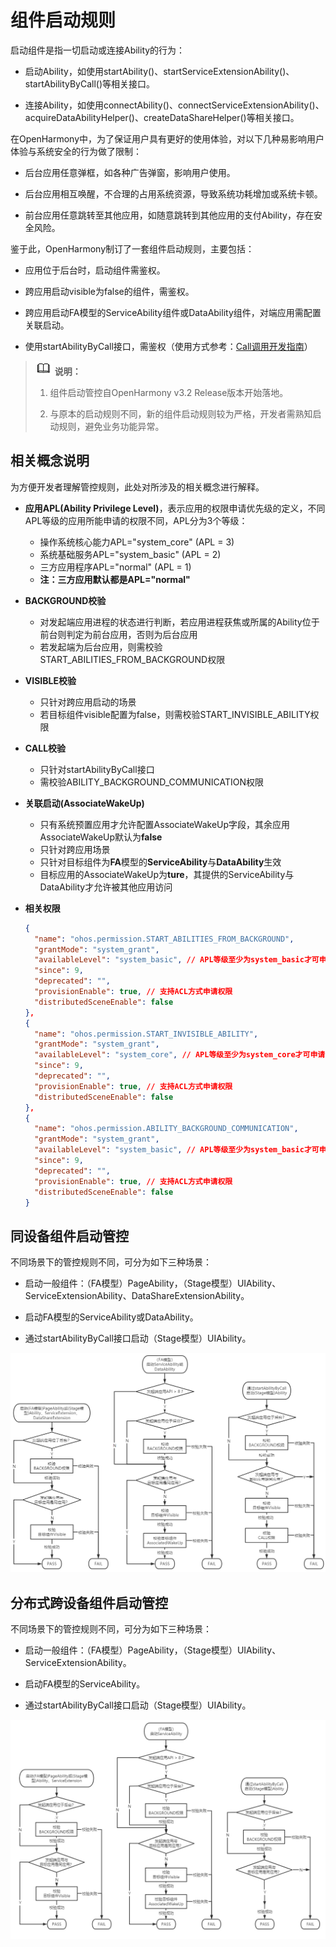 # 组件启动规则


启动组件是指一切启动或连接Ability的行为：


- 启动Ability，如使用startAbility()、startServiceExtensionAbility()、startAbilityByCall()等相关接口。

- 连接Ability，如使用connectAbility()、connectServiceExtensionAbility()、acquireDataAbilityHelper()、createDataShareHelper()等相关接口。


在OpenHarmony中，为了保证用户具有更好的使用体验，对以下几种易影响用户体验与系统安全的行为做了限制：


- 后台应用任意弹框，如各种广告弹窗，影响用户使用。

- 后台应用相互唤醒，不合理的占用系统资源，导致系统功耗增加或系统卡顿。

- 前台应用任意跳转至其他应用，如随意跳转到其他应用的支付Ability，存在安全风险。


鉴于此，OpenHarmony制订了一套组件启动规则，主要包括：


- 应用位于后台时，启动组件需鉴权。

- 跨应用启动visible为false的组件，需鉴权。

- 跨应用启动FA模型的ServiceAbility组件或DataAbility组件，对端应用需配置关联启动。

- 使用startAbilityByCall接口，需鉴权（使用方式参考：[Call调用开发指南](hop-multi-device-collaboration.md#通过跨设备call调用实现多端协同)）


> ![icon-note.gif](public_sys-resources/icon-note.gif) **说明：**
> 1. 组件启动管控自OpenHarmony v3.2 Release版本开始落地。
> 
> 2. 与原本的启动规则不同，新的组件启动规则较为严格，开发者需熟知启动规则，避免业务功能异常。


## 相关概念说明

为方便开发者理解管控规则，此处对所涉及的相关概念进行解释。

- **应用APL(Ability Privilege Level)**，表示应用的权限申请优先级的定义，不同APL等级的应用所能申请的权限不同，APL分为3个等级：
  - 操作系统核心能力APL="system_core" (APL = 3)
  - 系统基础服务APL="system_basic" (APL = 2)
  - 三方应用程序APL="normal" (APL = 1)
  - **注：三方应用默认都是APL="normal"**

- **BACKGROUND校验**
  - 对发起端应用进程的状态进行判断，若应用进程获焦或所属的Ability位于前台则判定为前台应用，否则为后台应用
  - 若发起端为后台应用，则需校验START_ABILITIES_FROM_BACKGROUND权限

- **VISIBLE校验**
  - 只针对跨应用启动的场景
  - 若目标组件visible配置为false，则需校验START_INVISIBLE_ABILITY权限

- **CALL校验**
  - 只针对startAbilityByCall接口
  - 需校验ABILITY_BACKGROUND_COMMUNICATION权限

- **关联启动(AssociateWakeUp)**
  - 只有系统预置应用才允许配置AssociateWakeUp字段，其余应用AssociateWakeUp默认为**false**
  - 只针对跨应用场景
  - 只针对目标组件为**FA**模型的**ServiceAbility**与**DataAbility**生效
  - 目标应用的AssociateWakeUp为**ture**，其提供的ServiceAbility与DataAbility才允许被其他应用访问

- **相关权限**
  
  ```json
  {
    "name": "ohos.permission.START_ABILITIES_FROM_BACKGROUND",
    "grantMode": "system_grant",
    "availableLevel": "system_basic", // APL等级至少为system_basic才可申请
    "since": 9,
    "deprecated": "",
    "provisionEnable": true, // 支持ACL方式申请权限
    "distributedSceneEnable": false
  },
  {
    "name": "ohos.permission.START_INVISIBLE_ABILITY",
    "grantMode": "system_grant",
    "availableLevel": "system_core", // APL等级至少为system_core才可申请
    "since": 9,
    "deprecated": "",
    "provisionEnable": true, // 支持ACL方式申请权限
    "distributedSceneEnable": false
  },
  {
    "name": "ohos.permission.ABILITY_BACKGROUND_COMMUNICATION",
    "grantMode": "system_grant",
    "availableLevel": "system_basic", // APL等级至少为system_basic才可申请
    "since": 9,
    "deprecated": "",
    "provisionEnable": true, // 支持ACL方式申请权限
    "distributedSceneEnable": false
  }
  ```


## 同设备组件启动管控

  不同场景下的管控规则不同，可分为如下三种场景：
- 启动一般组件：（FA模型）PageAbility，（Stage模型）UIAbility、ServiceExtensionAbility、DataShareExtensionAbility。

- 启动FA模型的ServiceAbility或DataAbility。

- 通过startAbilityByCall接口启动（Stage模型）UIAbility。

![startup-rule](figures/startup-rule.png)


## 分布式跨设备组件启动管控

  不同场景下的管控规则不同，可分为如下三种场景：
- 启动一般组件：（FA模型）PageAbility，（Stage模型）UIAbility、ServiceExtensionAbility。

- 启动FA模型的ServiceAbility。

- 通过startAbilityByCall接口启动（Stage模型）UIAbility。

![component-startup-rules](figures/component-startup-rules.jpg)
